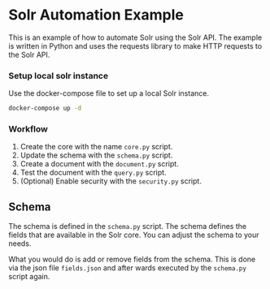 # Solr Automation Example

This is an example of how to automate Solr using the Solr API. 
The example is written in Python and uses the requests library to make HTTP requests to the Solr API.

### Setup local solr instance

Use the docker-compose file to set up a local Solr instance.

```bash
docker-compose up -d
```

### Workflow

1. Create the core with the name `core.py` script.
2. Update the schema with the `schema.py` script.
3. Create a document with the `document.py` script.
4. Test the document with the `query.py` script.
5. (Optional) Enable security with the `security.py` script.

## Schema

The schema is defined in the `schema.py` script. 
The schema defines the fields that are available in the Solr core.
You can adjust the schema to your needs. 

What you would do is add or remove fields from the schema. 
This is done via the json file `fields.json` and after wards executed by the `schema.py` script again.